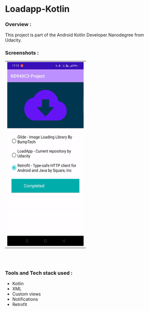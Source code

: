 # Loadapp-Kotlin


### Overview :
This project is part of the Android Kotlin Developer Nanodegree from Udacity. 

### Screenshots :
 <table align="center">
  <tr>
    <td><img src="https://raw.githubusercontent.com/Sagr32/Loadapp-Kotlin/main/screenshots/showcase.gif" style="width:250px;height:600px;"></td>

  </tr>
  

   
</table><br><br>


### Tools and Tech stack used : 

 * Kotlin
 * XML
 * Custom views
 * Notifications
 * Retrofit
 
